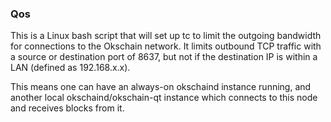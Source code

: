 ### Qos ###

This is a Linux bash script that will set up tc to limit the outgoing bandwidth for connections to the Okschain network. It limits outbound TCP traffic with a source or destination port of 8637, but not if the destination IP is within a LAN (defined as 192.168.x.x).

This means one can have an always-on okschaind instance running, and another local okschaind/okschain-qt instance which connects to this node and receives blocks from it.

